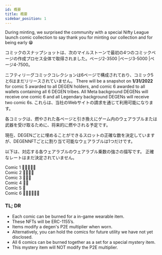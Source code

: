 ```yaml
---
id: 概要
title: 概要
sidebar_position: 1
---
```


During minting, we surprised the community with a special Nifty League launch comic collection to say thank you for minting our collection and for being early 😁

コミックのスナップショットは、次のマイルストーンで最初の4つのコミックページの作成プロセス全体で取得されました。ページ2-3500 |ページ3-5000 |ページ4-7500。

ニフティリーグコミックコレクションは6ページで構成されており、コミック5と6はまだリリースされていません。 There will be a snapshot on **1/31/2022** for comic 5 awarded to all DEGEN holders, and comic 6 awarded to all wallets containing all 6 DEGEN tribes. All Meta background DEGENs will receive one comic 6 and all Legendary background DEGENs will receive two comic 6s. これらは、当社のWebサイトの請求を通じて利用可能になります。

各コミックは、燃やされた各ページと引き換えにゲーム内のウェアラブルまたは武器を受け取るために、将来的に燃やされる予定です。

現在、DEGENごとに埋めることができるスロットの正確な数を決定していますが、DEGENNFTごとに割り当て可能なウェアラブルは1つだけです。

以下は、対応する各ウェアラブルのウェアラブル乗数の強さの描写です。 正確なレートはまだ決定されていません。

Comic 1 💪💪💪💪💪  
Comic 2 💪💪💪💪  
Comic 3 💪💪💪  
Comic 4 💪💪  
Comic 5 💪  
Comic 6 💪💪💪💪💪💪

### TL; DR

- Each comic can be burned for a in-game wearable item.
- These NFTs will be ERC-1155’s.
- Items modify a degen's P2E multiplier when worn.
- Alternatively, you can hold the comics for future utility we have not yet disclosed.
- All 6 comics can be burned together as a set for a special mystery item.
- This mystery item will NOT modify the P2E multiplier.
